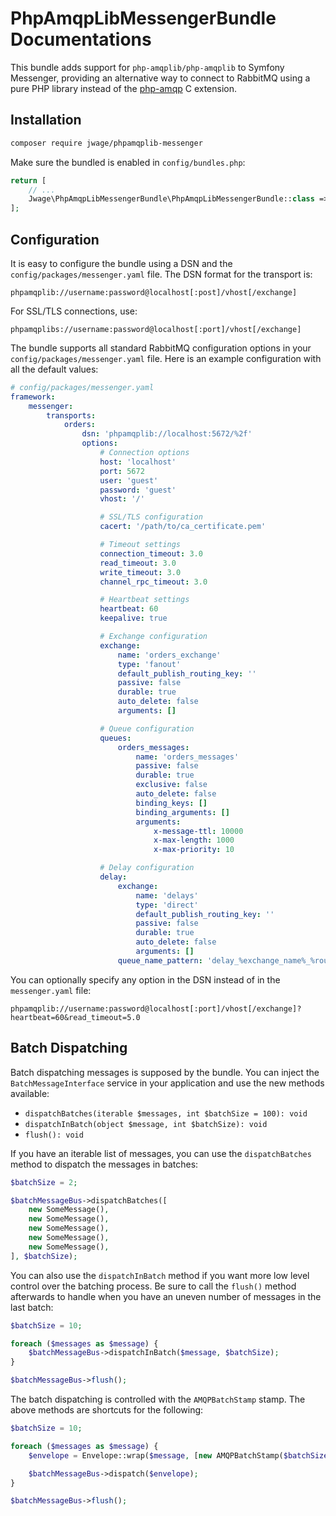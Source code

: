 # PhpAmqpLibMessengerBundle Documentations

This bundle adds support for `php-amqplib/php-amqplib` to Symfony Messenger, providing an alternative way to connect to RabbitMQ using a pure PHP library instead of the [php-amqp](https://github.com/php-amqp/php-amqp) C extension.

## Installation

```bash
composer require jwage/phpamqplib-messenger
```

Make sure the bundled is enabled in `config/bundles.php`:

```php
return [
    // ...
    Jwage\PhpAmqpLibMessengerBundle\PhpAmqpLibMessengerBundle::class => ['all' => true],
];
```

## Configuration

It is easy to configure the bundle using a DSN and the `config/packages/messenger.yaml` file. The DSN format for the transport is:

```
phpamqplib://username:password@localhost[:post]/vhost[/exchange]
```

For SSL/TLS connections, use:

```
phpamqplibs://username:password@localhost[:port]/vhost[/exchange]
```

The bundle supports all standard RabbitMQ configuration options in your `config/packages/messenger.yaml` file. Here is an example configuration with all the default values:

```yaml
# config/packages/messenger.yaml
framework:
    messenger:
        transports:
            orders:
                dsn: 'phpamqplib://localhost:5672/%2f'
                options:
                    # Connection options
                    host: 'localhost'
                    port: 5672
                    user: 'guest'
                    password: 'guest'
                    vhost: '/'

                    # SSL/TLS configuration
                    cacert: '/path/to/ca_certificate.pem'

                    # Timeout settings
                    connection_timeout: 3.0
                    read_timeout: 3.0
                    write_timeout: 3.0
                    channel_rpc_timeout: 3.0

                    # Heartbeat settings
                    heartbeat: 60
                    keepalive: true

                    # Exchange configuration
                    exchange:
                        name: 'orders_exchange'
                        type: 'fanout'
                        default_publish_routing_key: ''
                        passive: false
                        durable: true
                        auto_delete: false
                        arguments: []

                    # Queue configuration
                    queues:
                        orders_messages:
                            name: 'orders_messages'
                            passive: false
                            durable: true
                            exclusive: false
                            auto_delete: false
                            binding_keys: []
                            binding_arguments: []
                            arguments:
                                x-message-ttl: 10000
                                x-max-length: 1000
                                x-max-priority: 10

                    # Delay configuration
                    delay:
                        exchange:
                            name: 'delays'
                            type: 'direct'
                            default_publish_routing_key: ''
                            passive: false
                            durable: true
                            auto_delete: false
                            arguments: []
                        queue_name_pattern: 'delay_%exchange_name%_%routing_key%_%delay%'
```

You can optionally specify any option in the DSN instead of in the `messenger.yaml` file:

```
phpamqplib://username:password@localhost[:port]/vhost[/exchange]?heartbeat=60&read_timeout=5.0
```

## Batch Dispatching

Batch dispatching messages is supposed by the bundle. You can inject the `BatchMessageInterface` service in your application and use the new methods available:

- `dispatchBatches(iterable $messages, int $batchSize = 100): void`
- `dispatchInBatch(object $message, int $batchSize): void`
- `flush(): void`

If you have an iterable list of messages, you can use the `dispatchBatches` method to dispatch the messages in batches:

```php
$batchSize = 2;

$batchMessageBus->dispatchBatches([
    new SomeMessage(),
    new SomeMessage(),
    new SomeMessage(),
    new SomeMessage(),
    new SomeMessage(),
], $batchSize);
```

You can also use the `dispatchInBatch` method if you want more low level control over the batching process. Be sure to call the `flush()` method afterwards to handle when you have an uneven number of messages in the last batch:

```php
$batchSize = 10;

foreach ($messages as $message) {
    $batchMessageBus->dispatchInBatch($message, $batchSize);
}

$batchMessageBus->flush();
```

The batch dispatching is controlled with the `AMQPBatchStamp` stamp. The above methods are shortcuts for the following:

```php
$batchSize = 10;

foreach ($messages as $message) {
    $envelope = Envelope::wrap($message, [new AMQPBatchStamp($batchSize)]);

    $batchMessageBus->dispatch($envelope);
}

$batchMessageBus->flush();
```
